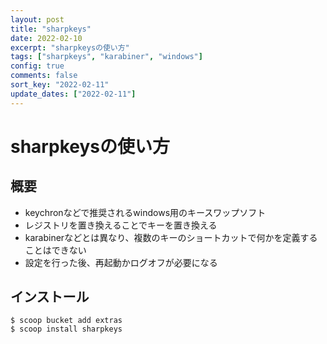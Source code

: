```yaml
---
layout: post
title: "sharpkeys"
date: 2022-02-10
excerpt: "sharpkeysの使い方"
tags: ["sharpkeys", "karabiner", "windows"]
config: true
comments: false
sort_key: "2022-02-11"
update_dates: ["2022-02-11"]
---
```


# sharpkeysの使い方

## 概要
 - keychronなどで推奨されるwindows用のキースワップソフト
 - レジストリを置き換えることでキーを置き換える
 - karabinerなどとは異なり、複数のキーのショートカットで何かを定義することはできない
 - 設定を行った後、再起動かログオフが必要になる

## インストール

```console
$ scoop bucket add extras
$ scoop install sharpkeys
```


